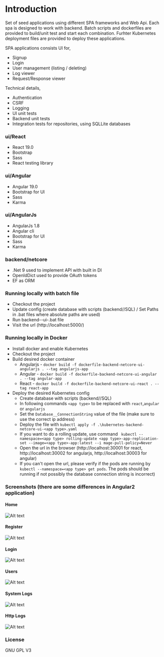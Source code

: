 # Introduction
Set of seed applications using different SPA frameworks and Web Api. Each spa is designed to work with backend. 
Batch scripts and dockerfiles are provided to build/unit test and start each combination. Furhter Kubernetes deployment files are provided to deploy these applications.

SPA applications consists UI for,
* Signup
* Login
* User management (listing / deleting)
* Log viewer
* Request/Response viewer

Technical details,
* Authentication
* CSRF
* Logging
* UI unit tests
* Backend unit tests
* Integration tests for repositories, using SQLLite databases 

### ui/React
* React 19.0
* Bootstrap
* Sass
* React testing library

### ui/Angular

* Angular 19.0 
* Bootstrap for UI
* Sass
* Karma

### ui/AngularJs

* AngularJs 1.8 
* Angular cli
* Bootstrap for UI
* Sass
* Karma

### backend/netcore
* .Net 9 used to implement API with built in DI
* OpenIdDict used to provide OAuth tokens
* EF as ORM

### Running locally with batch file
* Checkout the project
* Update config (create database with scripts (backend/<project>/SQL) / Set Paths in .bat files where absolute paths are used)
* Run backend-<backend>-ui-<ui>.bat file
* Visit the url (http://localhost:5000/)

### Running locally in Docker
* Install docker and enable Kubernetes
* Checkout the project
* Build desired docker container
    * Angularjs - `docker build -f dockerfile-backend-netcore-ui-angularjs . --tag angularjs-app`
    * Angular - `docker build -f dockerfile-backend-netcore-ui-angular . --tag angular-app`
    * React - `docker build -f dockerfile-backend-netcore-ui-react . --tag react-app`
* Deploy the desired Kubernetes config
	* Create database with scripts (backend/<project>/SQL)
	* In following commands `<app type>` to be replaced with `react`,`angular` or `angularjs`
	* Set the `Database__ConnectionString` value of the file (make sure to use the correct ip address)
	* Deploy the file with `kubectl apply -f .\kubernetes-backend-netcore-ui-<app type>.yaml`
	* If you want to do a rolling update, use command ` kubectl --namespace=<app type> rolling-update <app type>-app-replication-set --image=<app type>-app:latest --i
mage-pull-policy=Never`		
	* Open the url in the browser (http://localhost:30001 for react, http://localhost:30002 for angularjs, http://localhost:30003 for angular)
	* If you can't open the url, please verify if the pods are running by `kubectl --namespace=<app type> get pods`. The pods should be running if not possibly the database connection string is incorrect)

### Screenshots (there are some differences in Angular2 application)
#### Home
![Alt text](readme_images/home.png?raw=true "Home")
#### Register
![Alt text](readme_images/register.png?raw=true "Register")
#### Login
![Alt text](readme_images/login.png?raw=true "Login")
#### Users
![Alt text](readme_images/users.png?raw=true "Users")
#### System Logs
![Alt text](readme_images/systemlog.png?raw=true "System Logs")
#### Http Logs
![Alt text](readme_images/httplog.png?raw=true "Http Logs")

### License
GNU GPL V3
